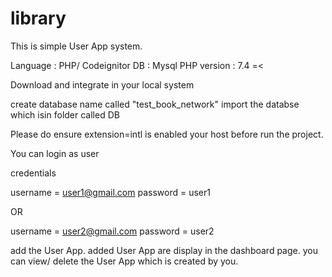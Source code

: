 # library

This is simple User App system.

Language : PHP/ Codeignitor
DB : Mysql
PHP version : 7.4 =<


Download and integrate in your local system

create database name called  "test_book_network" 
import the databse which isin folder called DB

Please do ensure extension=intl is enabled your host before run the project.



You can login as user 

credentials

username = user1@gmail.com
password = user1

OR

username = user2@gmail.com
password = user2


add the User App.
added User App are display in the dashboard page.
you can view/ delete the User App which is created by you.